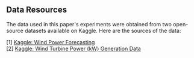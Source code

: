 ## Data Resources

The data used in this paper's experiments were obtained from two open-source datasets available on Kaggle. Here are the sources of the data:

[1] [Kaggle: Wind Power Forecasting](https://www.kaggle.com/datasets/theforcecoder/wind-power-forecasting/) <br>
[2] [Kaggle: Wind Turbine Power (kW) Generation Data](https://www.kaggle.com/datasets/psycon/wind-turbine-energy-kw-generation-data/data)